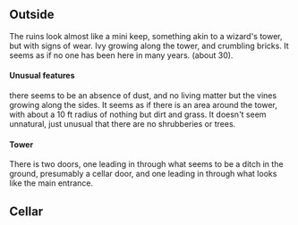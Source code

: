## Outside
The ruins look almost like a mini keep, something akin to a wizard's tower, but with signs of wear. Ivy growing along the tower, and crumbling bricks. It seems as if no one has been here in many years. (about 30). 
#### Unusual features
there seems to be an absence of dust, and no living matter but the vines growing along the sides. It seems as if there is an area around the tower, with about a 10 ft radius of nothing but dirt and grass. It doesn't seem unnatural, just unusual that there are no shrubberies or trees. 
#### Tower
There is two doors, one leading in through what seems to be a ditch in the ground, presumably a cellar door, and one leading in through what looks like the main entrance. 

## Cellar
